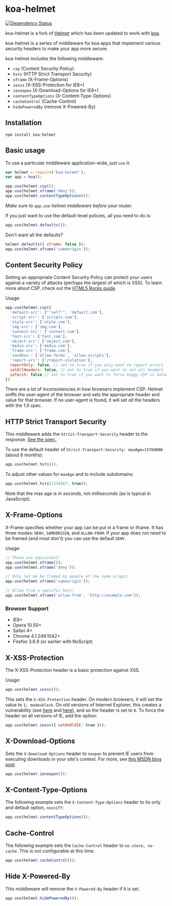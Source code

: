 koa-helmet
==========

[![Dependency Status](https://david-dm.org/venables/koa-helmet.png)](https://david-dm.org/venables/koa-helmet)

koa-helmet is a fork of [Helmet](https://github.com/evilpacket/helmet) which has been updated to work with [koa](https://github.com/koajs/koa).

koa-helmet is a series of middleware for koa apps that implement various security headers to make your app more secure.

koa-helmet includes the following middleware:

- `csp` (Content Security Policy)
- `hsts` (HTTP Strict Transport Security)
- `xframe` (X-Frame-Options)
- `iexss` (X-XSS-Protection for IE8+)
- `ienoopen` (X-Download-Options for IE8+)
- `contentTypeOptions` (X-Content-Type-Options)
- `cacheControl` (Cache-Control)
- `hidePoweredBy` (remove X-Powered-By)

Installation
------------

    npm install koa-helmet

Basic usage
-----------


To use a particular middleware application-wide, just `use` it:

```javascript
var helmet = require('koa-helmet');
var app = koa();

app.use(helmet.csp());
app.use(helmet.xframe('deny'));
app.use(helmet.contentTypeOptions());
```

*Make sure to `app.use` helmet middleware before your router.*

If you just want to use the default-level policies, all you need to do is:

```javascript
app.use(helmet.defaults());
```

Don't want all the defaults?

```javascript
helmet.defaults({ xframe: false });
app.use(helmet.xframe('sameorigin'));
```

Content Security Policy
------------------------

Setting an appropriate Content Security Policy can protect your users against a variety of
attacks (perhaps the largest of which is XSS). To learn more about CSP, check out the [HTML5 Rocks guide](http://www.html5rocks.com/en/tutorials/security/content-security-policy/).

Usage:

```javascript
app.use(helmet.csp({
  'default-src': ["'self'", 'default.com'],
  'script-src': ['scripts.com'],
  'style-src': ['style.com'],
  'img-src': ['img.com'],
  'connect-src': ['connect.com'],
  'font-src': ['font.com'],
  'object-src': ['object.com'],
  'media-src': ['media.com'],
  'frame-src': ['frame.com'],
  'sandbox': ['allow-forms', 'allow-scripts'],
  'report-uri': ['/report-violation'],
  reportOnly: false, // set to true if you only want to report errors
  setAllHeaders: false, // set to true if you want to set all headers
  safari5: false // set to true if you want to force buggy CSP in Safari 5
})
```

There are a lot of inconsistencies in how browsers implement CSP. Helmet sniffs the user-agent of
the browser and sets the appropriate header and value for that browser. If no user-agent is found,
it will set _all_ the headers with the 1.0 spec.

HTTP Strict Transport Security
-------------------------------

This middleware adds the `Strict-Transport-Security` header to the response. [See the spec.](http://tools.ietf.org/html/draft-ietf-websec-strict-transport-sec-04)

To use the default header of `Strict-Transport-Security: maxAge=15768000` (about 6 months):

```javascript
app.use(helmet.hsts());
```

To adjust other values for `maxAge` and to include subdomains:

```javascript
app.use(helmet.hsts(1234567, true));
```

Note that the max age is in _seconds_, not milliseconds (as is typical in JavaScript).

X-Frame-Options
---------------

X-Frame specifies whether your app can be put in a frame or iframe. It has three
modes: `DENY`, `SAMEORIGIN`, and `ALLOW-FROM`. If your app does not need to be framed (and most
don't) you can use the default `DENY`.

Usage:

```javascript
// These are equivalent:
app.use(helmet.xframe());
app.use(helmet.xframe('deny'));

// Only let me be framed by people of the same origin:
app.use(helmet.xframe('sameorigin'));

// Allow from a specific host:
app.use(helmet.xframe('allow-from', 'http://example.com'));
```

### Browser Support

- IE8+
- Opera 10.50+
- Safari 4+
- Chrome 4.1.249.1042+
- Firefox 3.6.9 (or earlier with NoScript)

X-XSS-Protection
-----------------

The X-XSS-Protection header is a basic protection against XSS.

Usage:

```javascript
app.use(helmet.iexss());
```

This sets the `X-XSS-Protection` header. On modern browsers, it will set the value
to `1; mode=block`. On old versions of Internet Explorer, this creates a vulnerability
(see [here](http://hackademix.net/2009/11/21/ies-xss-filter-creates-xss-vulnerabilities/) and 
[here](http://technet.microsoft.com/en-us/security/bulletin/MS10-002)), and so the header is set
to `0`. To force the header on all versions of IE, add the option:

```javascript
app.use(helmet.iexss({ setOnOldIE: true }));
```

## X-Download-Options

Sets the `X-Download-Options` header to `noopen` to prevent IE users from executing downloads in
your site's context. For more, see [this MSDN blog post](http://blogs.msdn.com/b/ie/archive/2008/07/02/ie8-security-part-v-comprehensive-protection.aspx).

```javascript
app.use(helmet.ienoopen());
```

X-Content-Type-Options
----------------------

The following example sets the `X-Content-Type-Options` header to its only and default option, `nosniff`:

```javascript
app.use(helmet.contentTypeOptions());
```

Cache-Control
-------------

The following example sets the `Cache-Control` header to `no-store, no-cache`. This is not configurable at this time.

```javascript
app.use(helmet.cacheControl());
```

Hide X-Powered-By
-----------------

This middleware will remove the `X-Powered-By` header if it is set.

```javascript
app.use(helmet.hidePoweredBy());
```
